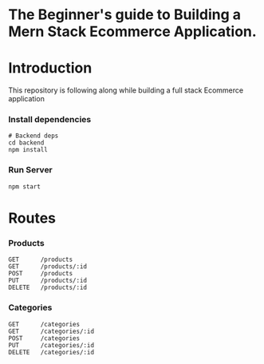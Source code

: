 
# The Beginner's guide to Building a Mern Stack Ecommerce Application.

# Introduction
This repository is following along while building a full stack  Ecommerce  application 

### Install dependencies

```
# Backend deps
cd backend
npm install

```


### Run Server

```
npm start
```

# Routes

### Products

```
GET      /products
GET      /products/:id
POST     /products
PUT      /products/:id
DELETE   /products/:id

```

### Categories

```
GET      /categories
GET      /categories/:id
POST     /categories
PUT      /categories/:id
DELETE   /categories/:id

```



